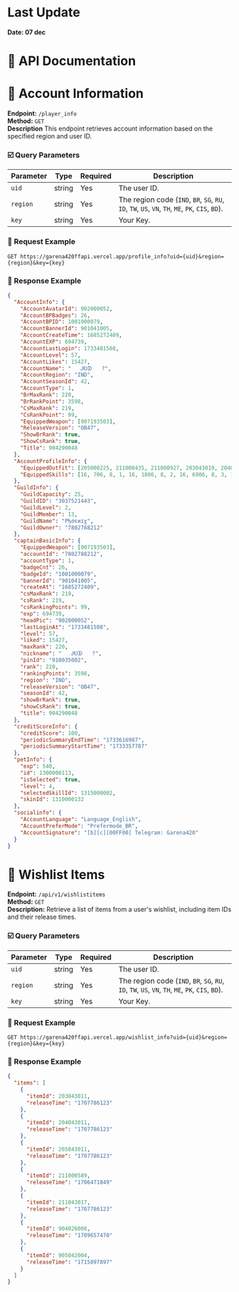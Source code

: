 # Last Update
**Date: 07 dec**

# 📝 API Documentation

# 🪪 Account Information
**Endpoint:** `/player_info`  
**Method:** `GET`  
**Description**
This endpoint retrieves account information based on the specified region and user ID.

### ☑️ Query Parameters

| Parameter | Type   | Required | Description                   |
|-----------|--------|----------|-------------------------------|
| `uid`     | string | Yes      | The user ID.
| `region`  | string | Yes      | The region code (`IND`, `BR`, `SG`, `RU`, `ID`, `TW`, `US`, `VN`, `TH`, `ME`, `PK`, `CIS`, `BD`).
| `key`     | string | Yes      | Your Key.|
### 📨 Request Example
```http
GET https://garena420ffapi.vercel.app/profile_info?uid={uid}&region={region}&key={key}
```


### 💬 Response Example
```json
{
  "AccountInfo": {
    "AccountAvatarId": 902000052,
    "AccountBPBadges": 26,
    "AccountBPID": 1001000079,
    "AccountBannerId": 901041005,
    "AccountCreateTime": 1685272409,
    "AccountEXP": 694739,
    "AccountLastLogin": 1733481508,
    "AccountLevel": 57,
    "AccountLikes": 15427,
    "AccountName": "ㅤㅤᎫᎧᗫㅤㅤ?",
    "AccountRegion": "IND",
    "AccountSeasonId": 42,
    "AccountType": 1,
    "BrMaxRank": 220,
    "BrRankPoint": 3598,
    "CsMaxRank": 219,
    "CsRankPoint": 99,
    "EquippedWeapon": [907193503],
    "ReleaseVersion": "OB47",
    "ShowBrRank": true,
    "ShowCsRank": true,
    "Title": 904290048
  },
  "AccountProfileInfo": {
    "EquippedOutfit": [205000225, 211000435, 211000927, 203043019, 204000343, 214000023],
    "EquippedSkills": [16, 706, 8, 1, 16, 1806, 8, 2, 16, 6906, 8, 3, 16, 5806]
  },
  "GuildInfo": {
    "GuildCapacity": 25,
    "GuildID": "3037521443",
    "GuildLevel": 2,
    "GuildMember": 13,
    "GuildName": "Pђσєиɪχ",
    "GuildOwner": "7802788212"
  },
  "captainBasicInfo": {
    "EquippedWeapon": [907193503],
    "accountId": "7802788212",
    "accountType": 1,
    "badgeCnt": 26,
    "badgeId": "1001000079",
    "bannerId": "901041005",
    "createAt": "1685272409",
    "csMaxRank": 219,
    "csRank": 219,
    "csRankingPoints": 99,
    "exp": 694739,
    "headPic": "902000052",
    "lastLoginAt": "1733481508",
    "level": 57,
    "liked": 15427,
    "maxRank": 220,
    "nickname": "ㅤㅤᎫᎧᗫㅤㅤ?",
    "pinId": "910035002",
    "rank": 220,
    "rankingPoints": 3598,
    "region": "IND",
    "releaseVersion": "OB47",
    "seasonId": 42,
    "showBrRank": true,
    "showCsRank": true,
    "title": 904290048
  },
  "creditScoreInfo": {
    "creditScore": 100,
    "periodicSummaryEndTime": "1733616987",
    "periodicSummaryStartTime": "1733357787"
  },
  "petInfo": {
    "exp": 540,
    "id": 1300000113,
    "isSelected": true,
    "level": 4,
    "selectedSkillId": 1315000002,
    "skinId": 1310000132
  },
  "socialinfo": {
    "AccountLanguage": "Language_English",
    "AccountPreferMode": "Prefermode_BR",
    "AccountSignature": "[b][c][00FF00] Telegram: Garena420"
  }
}
```


# 🎫 Wishlist Items

**Endpoint:** `/api/v1/wishlistitems`  
**Method:** `GET`  
**Description:** Retrieve a list of items from a user's wishlist, including item IDs and their release times.

### ☑️ Query Parameters

| Parameter | Type   | Required | Description                   |
|-----------|--------|----------|-------------------------------|
| `uid`     | string | Yes      | The user ID.
| `region`  | string | Yes      | The region code (`IND`, `BR`, `SG`, `RU`, `ID`, `TW`, `US`, `VN`, `TH`, `ME`, `PK`, `CIS`, `BD`).
| `key`     | string | Yes      | Your Key.|
### 📨 Request Example
```http
GET https://garena420ffapi.vercel.app/wishlist_info?uid={uid}&region={region}&key={key}
```
### 💬 Response Example
```json
{
  "items": [
    {
      "itemId": 203043011,
      "releaseTime": "1707786123"
    },
    {
      "itemId": 204043011,
      "releaseTime": "1707786123"
    },
    {
      "itemId": 205043011,
      "releaseTime": "1707786123"
    },
    {
      "itemId": 211000589,
      "releaseTime": "1706471849"
    },
    {
      "itemId": 211043017,
      "releaseTime": "1707786123"
    },
    {
      "itemId": 904026008,
      "releaseTime": "1709657470"
    },
    {
      "itemId": 905042004,
      "releaseTime": "1715897897"
    }
  ]
}
```

